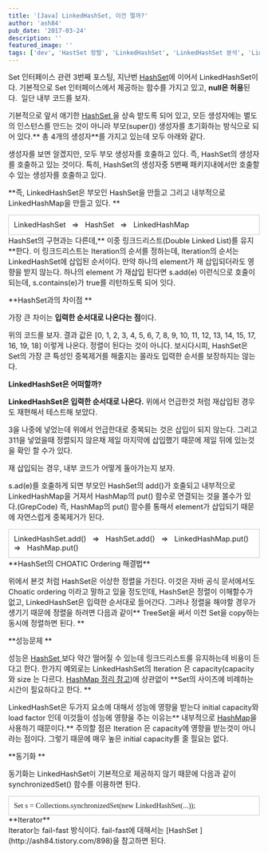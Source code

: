 ```yaml
---
title: '[Java] LinkedHashSet, 이건 멀까?'
author: 'ash84'
pub_date: '2017-03-24'
description: ''
featured_image: ''
tags: ['dev', 'HastSet 정렬', 'LinkedHashSet', 'LinkedHashSet 분석', 'LinkedHashSet 성능', 'set interface']
---
```



<span style="font-size: 11pt;">Set 인터페이스 관련 3번째 포스팅, 지난번 [HashSet](http://ash84.tistory.com/898)에 이어서 LinkedHashSet이다. 기본적으로 Set 인터페이스에서 제공하는 함수를 가지고 있</span><span style="font-size: 11pt;">고, **null은 허용**된다. </span><span style="font-size: 11pt;"> 일단 내부 코드를 보자. </span>

<span style="font-size: 11pt;">  
<script src="https://gist.github.com/4480561.js"></script>  
</span>

<span style="font-size: 11pt;">기본적으로 앞서 애기한 [HashSet ](http://ash84.tistory.com/898)을 상속 받도록 되어 있고, 모든 생성자에는 별도의 인스턴스를 만드는 것이 아니라 부모(super()) 생성자를 초기화하는 방식으로 되어 있다.** 총 4개의 생성자**를 가지고 있는데 모두 아래와 같다. </span>

<span style="font-size: 11pt;">  
<script src="https://gist.github.com/4480563.js"></script>  
</span>

<span style="font-size: 11pt;">생성자를 보면 알겠지만, 모두 부모 생성자를 호출하고 있다. 즉, HashSet의 생성자를 호출하고 있는 것이다. 특히, HashSet의 생성자중 5번째 패키지내에서만 호출할수 있는 생성자를 호출하고 있다. </span>

<span style="font-size: 11pt;">  
<script src="https://gist.github.com/4480568.js"></script>  
</span>

<span style="font-size: 11pt;">**즉, LinkedHashSet은 부모인 HashSet을 만들고 그리고 내부적으로 LinkedHashMap을 만들고 있다. **</span>

<div class="txc-textbox" style="border: 1px solid rgb(203, 203, 203); background-color: rgb(255, 255, 255); padding: 10px;"><span style="font-size: 11pt;">LinkedHashSet   =>   HashSet   =>   LinkedHashMap</span>

</div><span style="font-size: 11pt;">HashSet의 구현과는 다른데,** 이중 링크드리스트(Double Linked List)를 유지**한다. 이 링크드리스트는 Iteration의 순서를 정하는데, Iteration의 순서는 LinkedHashSet에 삽입된 순서이다. 만약 하나의 element가 재 삽입되더라도 영향을 받지 않는다. 하나의 element 가 재삽입 된다면 s.add(e) 이런식으로 호출이 되는데, s.contains(e)가 true를 리턴하도록 되어 잇다. </span>

<span style="font-size: 11pt;">**HashSet과의 차이점 **</span>

<span style="font-size: 11pt;">가장 큰 차이는 **입력한 순서대로 나온다는 점**이다. </span>

<span style="font-size: 11pt;">  
<script src="https://gist.github.com/4480571.js"></script>  
</span>

<span style="font-size: 11pt;">위의 코드를 보자. 결과 값은 [0, 1, 2, 3, 4, 5, 6, 7, 8, 9, 10, 11, 12, 13, 14, 15, 17, 16, 19, 18] 이렇게 나온다. 정렬이 된다는 것이 아니다. 보시다시피,</span><span style="font-size: 11pt;"> HashSet은 Set의 가장 큰 특성인 중복제거를 해줄지는 몰라도 입력한 순서를 보장하지는 않는다. </span>

<span style="font-size: 11pt;">**LinkedHashSet은 어떠할까?**</span>

<span style="font-size: 11pt;">**LinkedHashSet은 입력한 순서대로 나온다.** 위에서 언급한것 처럼 재삽입된 경우도 재현해서 테스트해 보았다. </span>

<span style="font-size: 11pt;">  
<script src="https://gist.github.com/4480576.js"></script>  
</span>

<span style="font-size: 11pt;">3을 나중에 넣었는데 위에서 언급한대로 중복되는 것은 삽입이 되지 않는다. 그리고 311을 넣었을때 정렬되지 않은채 제일 마지막에 삽입했기 때문에 제일 뒤에 있는것을 확인 할 수가 있다. </span>

<span style="font-size: 11pt;">재 삽입되는 경우, 내부 코드가 어떻게 돌아가는지 보자. </span>

<span style="font-size: 11pt;">s.ad(e)를 호출하게 되면 부모인 HashSet의 add()가 호출되고 내부적으로 LinkedHashMap을 거져서 HashMap의 put() 함수로 연결되는 것을 볼수가 있다.(GrepCode) 즉, HashMap의 put() 함수를 통해서 element가 삽입되기 때문에 자연스럽게 중복제거가 된다. </span>

<div class="txc-textbox" style="border: 1px solid rgb(203, 203, 203); background-color: rgb(255, 255, 255); padding: 10px;"><span style="font-size: 11pt;">LinkedHashSet.add()   =>   HashSet.add()   =>   LinkedHashMap.put()   =>   HashMap.put()</span>

</div><span style="font-size: 11pt;">**HashSet의 CHOATIC Ordering 해결법**</span>

<span style="font-size: 11pt;">위에서 본것 처럼 HashSet은 이상한 정렬을 가진다. 이것은 자바 공식 문서에서도 Choatic ordering 이라고 말하고 있을 정도인데, HashSet은 정렬이 이해할수가 없고, LinkedHashSet은 입력한 순서대로 들어간다. 그러나 정렬을 해야할 경우가 생기기 때문에 정렬을 하려면 다음과 같이** TreeSet을 써서 이전 Set을 copy하는 동시에 정렬하면 된다. **</span>

<span style="font-size: 11pt;">  
<script src="https://gist.github.com/4480579.js"></script>  
</span>

<span style="font-size: 11pt;">**성능문제 **</span>

<span style="font-size: 11pt;">성능은 [HashSet ](http://ash84.tistory.com/898)보다 약간 떨어질 수 있는데 링크드리스트를 유지하는데 비용이 든다고 한다. 한가지 예외로는 LinkedHashSet의 Iteration 은 capacity(capacity 와 size 는 다르다. [HashMap 정리 참고](http://ash84.tistory.com/851))에 상관없이 **Set의 사이즈에 비례하는 시간이 필요하다고 한다. **</span>

<span style="font-size: 11pt;">LinkedHashSet은 두가지 요소에 대해서 성능에 영향을 받는다 initial capacity와 load factor 인데 이것들이 성능에 영향을 주는 이유는** 내부적으로 [HashMap](http://ash84.tistory.com/851)을 사용하기 때문이다.** 주의할 점은 Iteration 은 capacity에 영향을 받는것이 아니라는 점이다. 그렇기 때문에 매우 높은 initial capacity를 줄 필요는 없다. </span>

<span style="font-size: 11pt;">**동기화 **</span>

<span style="font-size: 11pt;">동기화는 LinkedHashSet이 기본적으로 제공하지 않기 때문에 다음과 같이 synchro</span><span style="font-size: 11pt;">nized</span><span style="font-size: 11pt;">Set() 함수를 이용하면 된다. </span>

<div><div class="txc-textbox" style="border: 1px solid rgb(203, 203, 203); background-color: rgb(255, 255, 255); padding: 10px;"><font face="나눔고딕"><span style="font-size: 11pt;"> Set s = Collections.synchronizedSet(new LinkedHashSet(...)); </span></font>

</div></div><div></div><div><span style="font-size: 11pt;">**Iterator**</span></div><div><span style="font-size: 11pt;">Iterator는 fail-fast 방식이다. fail-fast에 대해서는 [HashSet ](http://ash84.tistory.com/898)을 참고하면 된다.   </span></div>

